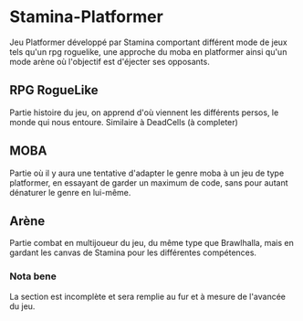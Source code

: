 # Stamina-Platformer


Jeu Platformer développé par Stamina comportant différent mode de jeux tels qu'un rpg roguelike, une approche du moba en platformer ainsi qu'un mode arène où l'objectif est d'éjecter ses opposants.


## RPG RogueLike

 Partie histoire du jeu, on apprend d'où viennent les différents persos, le monde qui nous entoure. Similaire à DeadCells (à completer)
 
 
 ## MOBA
 
 Partie où il y aura une tentative d'adapter le genre moba à un jeu de type platformer, en essayant de garder un maximum de code, sans pour autant dénaturer le genre en lui-même.
 
 
 ## Arène
 
 Partie combat en multijoueur du jeu, du même type que Brawlhalla, mais en gardant les canvas de Stamina pour les différentes compétences.
 
 
 ### Nota bene
 
 La section est incomplète et sera remplie au fur et à mesure de l'avancée du jeu.
